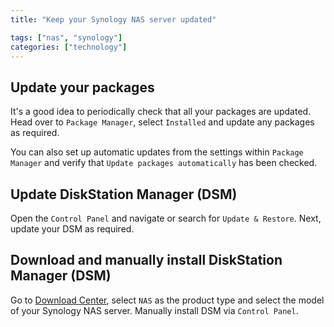 ```yaml
---
title: "Keep your Synology NAS server updated"

tags: ["nas", "synology"]
categories: ["technology"]
---
```


## Update your packages

It's a good idea to periodically check that all your packages are updated. Head over to `Package Manager`, select `Installed` and update any packages as required. 

You can also set up automatic updates from the settings within `Package Manager` and verify that `Update packages automatically` has been checked.

## Update DiskStation Manager (DSM)

Open the `Control Panel` and navigate or search for `Update & Restore`. Next, update your DSM as required. 

## Download and manually install DiskStation Manager (DSM)

Go to [Download Center](https://www.synology.com/en-us/support/download), select `NAS` as the product type and select the model of your Synology NAS server. Manually install DSM via `Control Panel`.
